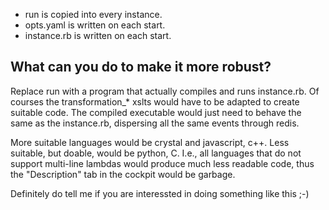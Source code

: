 * run is copied into every instance.
* opts.yaml is written on each start.
* instance.rb is written on each start.

## What can you do to make it more robust?

Replace run with a program that actually compiles and runs instance.rb.  Of
courses the transformation_* xslts would have to be adapted to create suitable
code. The compiled executable would just need to behave the same as the instance.rb,
dispersing all the same events through redis.

More suitable languages would be crystal and javascript, c++. Less suitable,
but doable, would be python, C. I.e., all languages that do not support multi-line
lambdas would produce much less readable code, thus the "Description" tab in
the cockpit would be garbage.

Definitely do tell me if you are interessted in doing something like this ;-)
